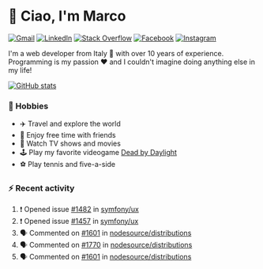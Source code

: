 # 👋 Ciao, I'm Marco

[![Gmail](https://img.shields.io/badge/Gmail-%23BB001B?style=flat-square&logo=gmail&logoColor=white)](mailto:gremo1982@gmail.com)
[![LinkedIn](https://img.shields.io/badge/LinkedIn-%230e76a8?style=flat-square&logo=linkedin)](https://www.linkedin.com/in/marco-polichetti)
[![Stack Overflow](https://img.shields.io/stackexchange/stackoverflow/r/220180?style=flat&logo=stackoverflow&label=Stack%20Overflow&color=%23F47F24)](https://stackoverflow.com/users/220180)
[![Facebook](https://img.shields.io/badge/-Facebook-%234267B2?style=flat-square&logo=facebook&logoColor=white)](https://www.facebook.com/marco.poliketti)
[![Instagram](https://img.shields.io/badge/-Instagram-%23C13584?style=flat-square&logo=instagram&logoColor=white)](https://www.instagram.com/marco.gremo)

I'm a web developer from Italy 🍕 with over 10 years of experience. Programming is my passion ❤️ and I couldn't imagine doing anything else in my life!

[![GitHub stats](https://github-readme-stats.vercel.app/api?username=gremo&show_icons=true&rank_icon=github&theme=transparent)](https://github.com/anuraghazra/github-readme-stats)

### 📅 Hobbies

- ✈️ Travel and explore the world
- 🍻 Enjoy free time with friends
- 🎥 Watch TV shows and movies
- 🕹️ Play my favorite videogame [Dead by Daylight](https://deadbydaylight.com)
- ⚽ Play tennis and five-a-side

### ⚡ Recent activity

<!--START_SECTION:activity-->
1. ❗ Opened issue [#1482](https://github.com/symfony/ux/issues/1482) in [symfony/ux](https://github.com/symfony/ux)
2. ❗ Opened issue [#1457](https://github.com/symfony/ux/issues/1457) in [symfony/ux](https://github.com/symfony/ux)
3. 🗣 Commented on [#1601](https://github.com/nodesource/distributions/issues/1601#issuecomment-1906858968) in [nodesource/distributions](https://github.com/nodesource/distributions)
4. 🗣 Commented on [#1770](https://github.com/nodesource/distributions/issues/1770#issuecomment-1906558044) in [nodesource/distributions](https://github.com/nodesource/distributions)
5. 🗣 Commented on [#1601](https://github.com/nodesource/distributions/issues/1601#issuecomment-1906540904) in [nodesource/distributions](https://github.com/nodesource/distributions)
<!--END_SECTION:activity-->
